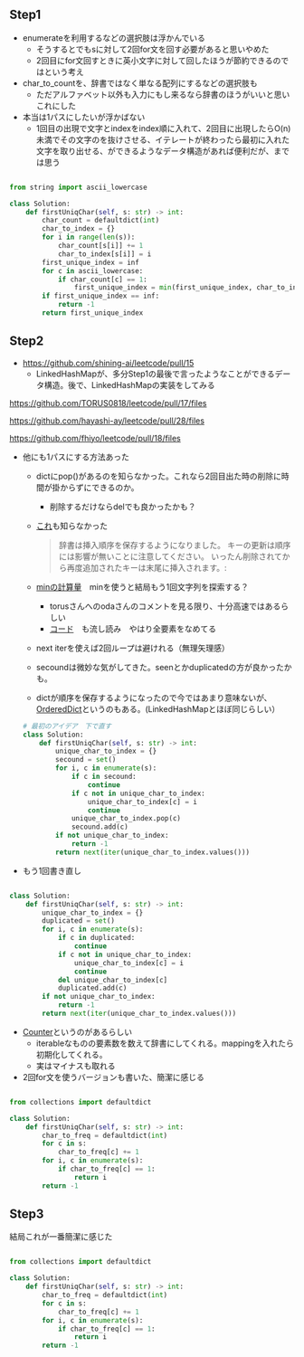 ## Step1

- enumerateを利用するなどの選択肢は浮かんでいる
    - そうするとでもsに対して2回for文を回す必要があると思いやめた
    - 2回目にfor文回すときに英小文字に対して回したほうが節約できるのではという考え
- char_to_countを、辞書ではなく単なる配列にするなどの選択肢も
    - ただアルファベット以外も入力にもし来るなら辞書のほうがいいと思いこれにした
- 本当は1パスにしたいが浮かばない
    - 1回目の出現で文字とindexをindex順に入れて、2回目に出現したらO(n)未満でその文字のを抜けさせる、イテレートが終わったら最初に入れた文字を取り出せる、ができるようなデータ構造があれば便利だが、までは思う

```python

from string import ascii_lowercase

class Solution:
    def firstUniqChar(self, s: str) -> int:
        char_count = defaultdict(int)
        char_to_index = {}
        for i in range(len(s)):
            char_count[s[i]] += 1
            char_to_index[s[i]] = i
        first_unique_index = inf
        for c in ascii_lowercase:
            if char_count[c] == 1:
                first_unique_index = min(first_unique_index, char_to_index[c])
        if first_unique_index == inf:
            return -1
        return first_unique_index

```

## Step2

- https://github.com/shining-ai/leetcode/pull/15
    - LinkedHashMapが、多分Step1の最後で言ったようなことができるデータ構造。後で、LinkedHashMapの実装をしてみる

https://github.com/TORUS0818/leetcode/pull/17/files

https://github.com/hayashi-ay/leetcode/pull/28/files

https://github.com/fhiyo/leetcode/pull/18/files

- 他にも1パスにする方法あった
    - dictにpop()があるのを知らなかった。これなら2回目出た時の削除に時間が掛からずにできるのか。
        - 削除するだけならdelでも良かったかも？
    - [これ](https://docs.python.org/ja/3/library/stdtypes.html#dict)も知らなかった
        
        > 辞書は挿入順序を保存するようになりました。 キーの更新は順序には影響が無いことに注意してください。 いったん削除されてから再度追加されたキーは末尾に挿入されます。:
        > 
    - [minの計算量](https://wiki.python.org/moin/TimeComplexity)　minを使うと結局もう1回文字列を探索する？
        - torusさんへのodaさんのコメントを見る限り、十分高速ではあるらしい
        - [コード](https://github.com/python/cpython/blob/main/Python/bltinmodule.c#L1796C1-L1796C8)　も流し読み　やはり全要素をなめてる
    - next iterを使えば2回ループは避けれる（無理矢理感）
    - secoundは微妙な気がしてきた。seenとかduplicatedの方が良かったかも。
    - dictが順序を保存するようになったので今ではあまり意味ないが、[OrderedDict](https://docs.python.org/ja/3/library/collections.html#collections.OrderedDict)というのもある。(LinkedHashMapとほぼ同じらしい）
    
    ```python
    # 最初のアイデア　下で直す
    class Solution:
        def firstUniqChar(self, s: str) -> int:
            unique_char_to_index = {}
            secound = set()
            for i, c in enumerate(s):
                if c in secound:
                    continue
                if c not in unique_char_to_index:
                    unique_char_to_index[c] = i
                    continue
                unique_char_to_index.pop(c)
                secound.add(c)
            if not unique_char_to_index:
                return -1
            return next(iter(unique_char_to_index.values()))
    ```
    
- もう1回書き直し

```python

class Solution:
    def firstUniqChar(self, s: str) -> int:
        unique_char_to_index = {}
        duplicated = set()
        for i, c in enumerate(s):
            if c in duplicated:
                continue
            if c not in unique_char_to_index:
                unique_char_to_index[c] = i
                continue
            del unique_char_to_index[c]
            duplicated.add(c)
        if not unique_char_to_index:
            return -1
        return next(iter(unique_char_to_index.values()))
```

- [Counter](https://docs.python.org/ja/3/library/collections.html#counter-objects)というのがあるらしい
    - iterableなものの要素数を数えて辞書にしてくれる。mappingを入れたら初期化してくれる。
    - 実はマイナスも取れる
- 2回for文を使うバージョンも書いた、簡潔に感じる

```python

from collections import defaultdict

class Solution:
    def firstUniqChar(self, s: str) -> int:
        char_to_freq = defaultdict(int)
        for c in s:
            char_to_freq[c] += 1
        for i, c in enumerate(s):
            if char_to_freq[c] == 1:
                return i
        return -1
```

## Step3

結局これが一番簡潔に感じた

```python

from collections import defaultdict

class Solution:
    def firstUniqChar(self, s: str) -> int:
        char_to_freq = defaultdict(int)
        for c in s:
            char_to_freq[c] += 1
        for i, c in enumerate(s):
            if char_to_freq[c] == 1:
                return i
        return -1
```
